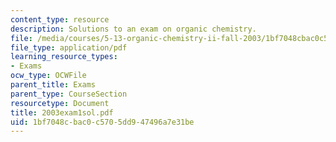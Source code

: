 ```yaml
---
content_type: resource
description: Solutions to an exam on organic chemistry.
file: /media/courses/5-13-organic-chemistry-ii-fall-2003/1bf7048cbac0c5705dd947496a7e31be_2003exam1sol.pdf
file_type: application/pdf
learning_resource_types:
- Exams
ocw_type: OCWFile
parent_title: Exams
parent_type: CourseSection
resourcetype: Document
title: 2003exam1sol.pdf
uid: 1bf7048c-bac0-c570-5dd9-47496a7e31be
---
```

